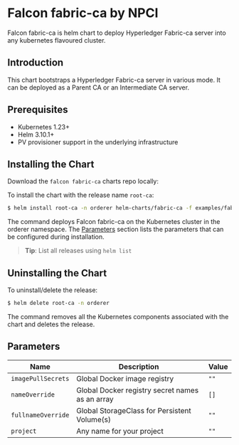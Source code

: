 # Falcon fabric-ca by NPCI

Falcon fabric-ca is helm chart to deploy Hyperledger Fabric-ca server into any kubernetes flavoured cluster. 

## Introduction

This chart bootstraps a Hyperledger Fabric-ca server in various mode. It can be deployed as a Parent CA or an Intermediate CA server.  

## Prerequisites

- Kubernetes 1.23+
- Helm 3.10.1+
- PV provisioner support in the underlying infrastructure

## Installing the Chart

Download the `falcon fabric-ca` charts repo locally:

To install the chart with the release name `root-ca`:

```bash
$ helm install root-ca -n orderer helm-charts/fabric-ca -f examples/fabric-ca/root-ca.yaml
```

The command deploys Falcon fabric-ca on the Kubernetes cluster in the orderer namespace. The [Parameters](#parameters) section lists the parameters that can be configured during installation.

> **Tip**: List all releases using `helm list`

## Uninstalling the Chart

To uninstall/delete the release:

```bash
$ helm delete root-ca -n orderer 
```

The command removes all the Kubernetes components associated with the chart and deletes the release.

## Parameters

| Name                      | Description                                     | Value |
| ------------------------- | ----------------------------------------------- | ----- |
| `imagePullSecrets`    | Global Docker image registry                    | `""`  |
| `nameOverride` | Global Docker registry secret names as an array | `[]`  |
| `fullnameOverride`     | Global StorageClass for Persistent Volume(s)    | `""`  |
| `project`     | Any name for your project    | `""`  |
